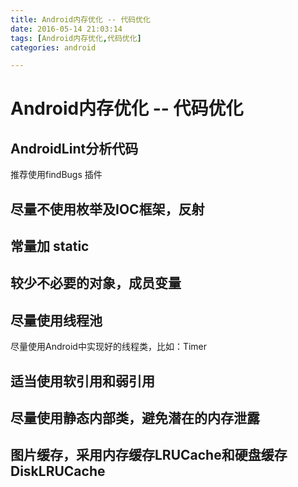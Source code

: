 ```yaml
---
title: Android内存优化 -- 代码优化
date: 2016-05-14 21:03:14
tags: [Android内存优化,代码优化]
categories: android

---
```


# Android内存优化 -- 代码优化

## AndroidLint分析代码
推荐使用findBugs 插件

## 尽量不使用枚举及IOC框架，反射

## 常量加 static

## 较少不必要的对象，成员变量

## 尽量使用线程池

尽量使用Android中实现好的线程类，比如：Timer

## 适当使用软引用和弱引用

## 尽量使用静态内部类，避免潜在的内存泄露

## 图片缓存，采用内存缓存LRUCache和硬盘缓存DiskLRUCache

<!--more-->